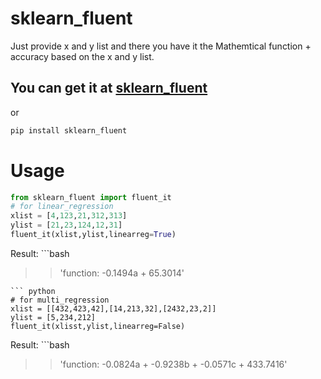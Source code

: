 # sklearn_fluent
Just provide x and y list and there you have it the Mathemtical function + accuracy based on the x and y list.

## You can get it at [sklearn_fluent](https://pypi.org/project/sklearn-fluent/0.0.1/)
or 
``` bash
pip install sklearn_fluent
```

# Usage
``` python
from sklearn_fluent import fluent_it
# for linear_regression
xlist = [4,123,21,312,313]
ylist = [21,23,124,12,31]
fluent_it(xlist,ylist,linearreg=True)
```
Result: ```bash
>> 'function: -0.1494a + 65.3014'
```
``` python
# for multi_regression
xlist = [[432,423,42],[14,213,32],[2432,23,2]]
ylist = [5,234,212]
fluent_it(xlisst,ylist,linearreg=False)
```
Result: ```bash
>> 'function: -0.0824a + -0.9238b + -0.0571c + 433.7416'
```

